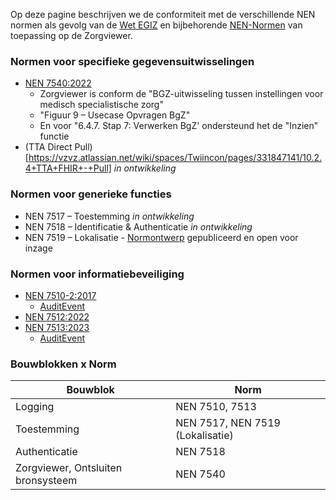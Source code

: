 Op deze pagine beschrijven we de conformiteit met de verschillende NEN normen als gevolg van de [Wet EGIZ](https://www.gegevensuitwisselingindezorg.nl/gegevensuitwisseling/uitleg-over-de-wet) en bijbehorende [NEN-Normen](https://www.nen-egiz.nl/overzicht-normen/) van toepassing op de Zorgviewer.

### Normen voor specifieke gegevensuitwisselingen

* [NEN 7540:2022](https://www.nen.nl/nen-7540-2022-ontw-nl-302516) 
    * Zorgviewer is conform de "BGZ-uitwisseling tussen instellingen voor medisch specialistische zorg" 
    * "Figuur 9 – Usecase Opvragen BgZ" 
    * En voor "6.4.7. Stap 7: Verwerken BgZ' ondersteund het de "Inzien" functie
* (TTA Direct Pull)[https://vzvz.atlassian.net/wiki/spaces/Twiincon/pages/331847141/10.2.4+TTA+FHIR+-+Pull] *in ontwikkeling*

### Normen voor generieke functies

* NEN 7517 – Toestemming *in ontwikkeling*
* NEN 7518 – Identificatie & Authenticatie *in ontwikkeling*
* NEN 7519 – Lokalisatie - [Normontwerp](https://normontwerpen.nen.nl/Home/Details/931?_gl=1*1fahnj8*_ga*MTY2NjY5OTI4MS4xNjkwMzYzMjg5*_ga_C13P8HNDG2*MTY5ODkyMDE5Ni45MS4xLjE2OTg5MjA1MzEuMC4wLjA.) gepubliceerd en open voor inzage

### Normen voor informatiebeveiliging

* [NEN 7510-2:2017](https://www.nen.nl/nen-7510-2-2017-nl-238787)
    * [AuditEvent](StructureDefinition-AuditEvent.html)
* [NEN 7512:2022](https://www.nen.nl/nen-7512-2022-nl-297137)
* [NEN 7513:2023](https://www.nen.nl/nen-7513-2023-ontw-nl-309856)
    * [AuditEvent](StructureDefinition-AuditEvent.html)

### Bouwblokken x Norm

|Bouwblok|Norm|
|-|-|
|Logging|NEN 7510, 7513|
|Toestemming|NEN 7517, NEN 7519 (Lokalisatie)|
|Authenticatie|NEN 7518|
|Zorgviewer, Ontsluiten bronsysteem|NEN 7540|
